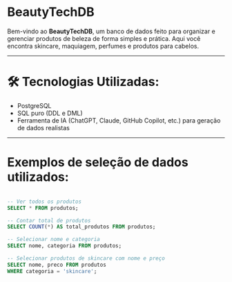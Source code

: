 # BeautyTechDB

Bem-vindo ao **BeautyTechDB**, um banco de dados feito para organizar e gerenciar produtos de beleza de forma simples e prática. Aqui você encontra skincare, maquiagem, perfumes e produtos para cabelos.

---

# 🛠️ Tecnologias Utilizadas:

- PostgreSQL
- SQL puro (DDL e DML)
- Ferramenta de IA (ChatGPT, Claude, GitHub Copilot, etc.) para geração de dados realistas

---

# Exemplos de seleção de dados utilizados:

```sql

-- Ver todos os produtos
SELECT * FROM produtos;

-- Contar total de produtos
SELECT COUNT(*) AS total_produtos FROM produtos;

-- Selecionar nome e categoria
SELECT nome, categoria FROM produtos;

-- Selecionar produtos de skincare com nome e preço
SELECT nome, preco FROM produtos
WHERE categoria = 'skincare';